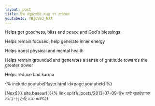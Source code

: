 ```yaml
---
layout: post
title: ਓਮ ਕੇਥੂਮਾਲੀਨੇ ਨਮਹ ੧੧ ਟਾਇਮਸ
youtubeId: YBjUVoJ_NTA
---
```

 
 
Helps get goodness, bliss and peace and God's blessings
 
Helps remain focused, help generate inner energy 
 
Helps boost physical and mental health 
 
Helps remain grounded and generates a sense of gratitude towards the greater power 
 
Helps reduce bad karma
 
 
 
 


{% include youtubePlayer.html id=page.youtubeId %}
 
[Next]({{ site.baseurl }}{% link  split1/_posts/2013-07-09-ਓਮ ਨਾਵੈ ਚਕਰੰਗਾਯਾ ਨਮਹ ੧੧ ਟਾਇਮਸ.md%})
 

